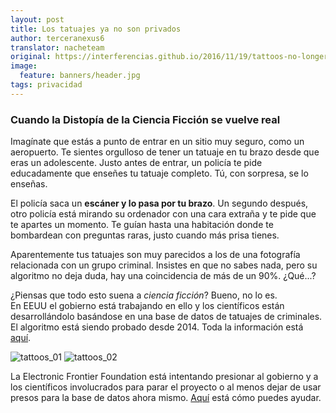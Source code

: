 ```yaml
---
layout: post
title: Los tatuajes ya no son privados
author: terceranexus6
translator: nacheteam
original: https://interferencias.github.io/2016/11/19/tattoos-no-longer-private
image:
  feature: banners/header.jpg
tags: privacidad
---
```


### Cuando la Distopía de la Ciencia Ficción se vuelve real
Imagínate que estás a punto de entrar en un sitio muy seguro, como un aeropuerto. Te sientes orgulloso de tener un tatuaje en tu brazo desde que eras un adolescente. Justo antes de entrar, un policía te pide educadamente que enseñes tu tatuaje completo. Tú, con sorpresa, se lo enseñas.  

El policía saca un **escáner y lo pasa por tu brazo**. Un segundo después, otro policía está mirando su ordenador con una cara extraña y te pide que te apartes un momento. Te guían hasta una habitación donde te bombardean con preguntas raras, justo cuando más prisa tienes.  

Aparentemente tus tatuajes son muy parecidos a los de una fotografía relacionada con un grupo criminal. Insistes en que no sabes nada, pero su algoritmo no deja duda, hay una coincidencia de más de un 90%. ¿Qué...?  

¿Piensas que todo esto suena a _ciencia ficción_? Bueno, no lo es.  
En EEUU el gobierno está trabajando en ello y los científicos están desarrollándolo basándose en una base de datos de tatuajes de criminales. El algoritmo está siendo probado desde 2014. Toda la información está [aquí](https://www.eff.org/deeplinks/2016/06/tattoo-recognition-research-threatens-free-speech-and-privacy).

![tattoos_01](http://67.media.tumblr.com/a146348e29b668aa56ef256ed58e6963/tumblr_inline_o9aibfHPAQ1r85md1_500.png)
![tattoos_02](http://66.media.tumblr.com/29aada47440452aae35a95cb3db6fc76/tumblr_inline_o9aia44YI81r85md1_500.png)

La Electronic Frontier Foundation está intentando presionar al gobierno y a los científicos involucrados para parar el proyecto o al menos dejar de usar presos para la base de datos ahora mismo. [Aquí](https://act.eff.org/action/stop-the-government-s-tattoo-recognition-experiments) está cómo puedes ayudar.
